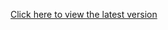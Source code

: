 [Click here to view the latest version](https://docs.google.com/document/d/e/2PACX-1vTmzXd2EgyoNjbv625HRbkPazRBzG0S50C0husMPY5RBAJMpcRWyvqK57xQ8UV4zUxNFmgNyCNfP03G/pub)
